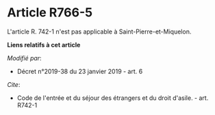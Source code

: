 # Article R766-5

L'article R. 742-1 n'est pas applicable à Saint-Pierre-et-Miquelon.

**Liens relatifs à cet article**

_Modifié par_:

  - Décret n°2019-38 du 23 janvier 2019 - art. 6

_Cite_:

  - Code de l'entrée et du séjour des étrangers et du droit d'asile. - art. R742-1
